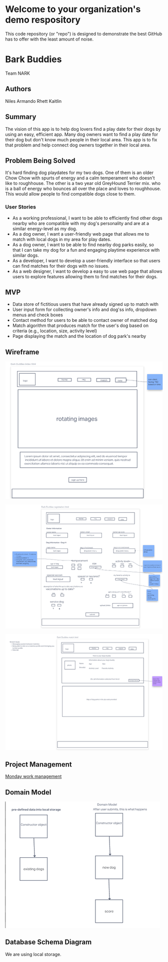 # Welcome to your organization's demo respository
This code repository (or "repo") is designed to demonstrate the best GitHub has to offer with the least amount of noise.

# Bark Buddies

Team NARK

## Authors

Niles
Armando
Rhett
Kaitlin

## Summary

The vision of this app is to help dog lovers find a play date for their dogs by using an easy, efficient app. Many dog owners want to find a play date for their dog but don't know much people in their local area. This app is to fix that problem and help connect dog owners together in their local area.

## Problem Being Solved

It's hard finding dog playdates for my two dogs. One of them is an older Chow Chow with spurts of energy and a calm temperament who doesn't like to roughhouse. The other is a two year old GreyHound Terrier mix. who is a ball of energy who bounces all over the place and loves to roughhouse. This would allow people to find compatible dogs close to them.

### User Stories

- As a working professional, I want to be able to efficiently find other dogs nearby who are compatible with my dog's personality and are at a similar energy-level as my dog.
- As a dog owner, I want a user-friendly web page that allows me to match with local dogs in my area for play dates.
- As a dog owner, I want to be able to find nearby dog parks easily, so that I can take my dog for a fun and engaging playtime experience with similar dogs.
- As a developer, I want to develop a user-friendly interface so that users can find matches for their dogs with no issues.
- As a web designer, I want to develop a easy to use web page that allows users to explore features allowing them to find matches for their dogs.

## MVP

- Data store of fictitious users that have already signed up to match with
- User input form for collecting owner's info and dog'ss info, dropdown menus and check boxes
- Contact method for users to be able to contact owner of matched dog
- Match algorithm that produces match for the user's dog based on criteria (e.g., location, size, activity level)
- Page displaying the match and the location of dog park's nearby

## Wireframe

![Wireframe page 1](Images/wireframe1.png)

![Wireframe page 2](Images/wireframe2.png)

![Wireframe page 3](Images/wireframe3.png)

## Project Management

[Monday work management](https://dewandths-team.monday.com/boards/5486701399/pulses/5495125766)

## Domain Model

![Domain Model](Images/domainmodel.png)

## Database Schema Diagram

We are using local storage.

